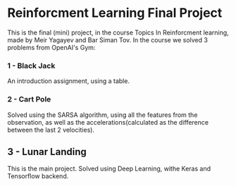 # Reinforcment Learning Final Project

This is the final (mini) project, in the course Topics In Reinforcment learning, made by Meir Yagayev and Bar Siman Tov.
In the course we solved 3 problems from OpenAI's Gym:

### 1 - Black Jack
An introduction assignment, using a table.

### 2 - Cart Pole
Solved using the SARSA algorithm, using all the features from the observation, as well as the accelerations(calculated as the difference between the last 2 velocities).

## 3 - Lunar Landing
This is the main project. 
Solved using Deep Learning, withe Keras and Tensorflow backend.
